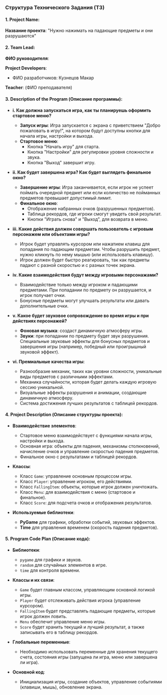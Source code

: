 
### Структура Технического Задания (ТЗ)

#### 1. **Project Name**: 
   **Название проекта**: "Нужно нажимать на падающие предметы и они разрушаются"

#### 2. **Team Lead**:
   **ФИО руководителя**: 

   **Project Developers**:
   - ФИО разработчиков: Кузнецов Макар

   **Teacher**: (ФИО преподавателя)

#### 3. **Description of the Program** (Описание программы):

- **i. Как должна запускаться игра, как ты планируешь оформить стартовое меню?**
   - **Запуск игры**: Игра запускается с экрана с приветствием "Добро пожаловать в игру!", на котором будут доступны кнопки для начала игры, настройки и выхода.
   - **Стартовое меню**: 
     - Кнопка "Начать игру" для старта.
     - Кнопка "Настройки" для регулировки уровня сложности и звука.
     - Кнопка "Выход" завершит игру.

- **ii. Как будет завершена игра? Как будет выглядеть финальное окно?**
   - **Завершение игры**: Игра заканчивается, если игрок не успеет поймать очередной предмет или если количество не пойманных предметов превышает допустимый лимит.
   - **Финальное окно**:
     - Отображение набранных очков (разрушенных предметов).
     - Таблица рекордов, где игроки смогут увидеть свой результат.
     - Кнопки "Играть снова" и "Выход", для возврата в меню.

- **iii. Какие действия должен совершать пользователь с игровым персонажем или объектами игры?**
   - Игрок будет управлять курсором или нажатием клавиш для попадания по падающим предметам. Чтобы разрушить предмет, нужно кликнуть по нему мышью (или использовать клавишу).
   - Игрок должен будет быстро реагировать, так как предметы падают с разной скоростью и с разных точек экрана.

- **iv. Какие взаимодействия будут между игровыми персонажами?**
   - Взаимодействие только между игроком и падающими предметами. При попадании по предмету он разрушается, и игрок получает очки.
   - Бонусные предметы могут улучшать результаты или давать дополнительные очки.

- **v. Какое будет звуковое сопровождение во время игры и при действиях персонажей?**
   - **Фоновая музыка**: создаст динамичную атмосферу игры.
   - **Звуки**: при попадании по предмету будет звук разрушения. Специальные звуковые эффекты для бонусных предметов и завершения игры (например, победный или проигрышный звуковой эффект).

- **vi. Премиальные качества игры**:
   - Разнообразие механик, таких как уровни сложности, уникальные виды предметов с различными эффектами.
   - Механика случайности, которая будет делать каждую игровую сессию уникальной.
   - Визуальные эффекты разрушения и анимации, создающие динамичную атмосферу.
   - Система достижения лучших результатов с таблицей рекордов.

#### 4. **Project Description** (Описание структуры проекта):

- **Взаимодействие элементов**: 
   - Стартовое меню взаимодействует с функциями начала игры, настройки и выхода.
   - Основная игра: объекты для падения, механизмы столкновений, начисление очков и управление скоростью падения предметов.
   - Финальное окно с результатами и таблицей рекордов.

- **Классы**: 
   - Класс `Game`: управление основным процессом игры.
   - Класс `Player`: управление игроком, его действиями.
   - Класс `FallingItem`: объекты, которые игрок должен уничтожать.
   - Класс `Menu`: для взаимодействия с меню (стартовое и финальное).
   - Класс `Score`: для подсчета очков и отображения результатов.

- **Используемые библиотеки**:
   - **PyGame** для графики, обработки событий, звуковых эффектов.
   - **Time** для управления временем (скорость падения предметов).

#### 5. **Program Code Plan** (Описание кода):

- **Библиотеки**: 
   - `pygame` для графики и звуков.
   - `random` для случайных элементов в игре.
   - `time` для контроля времени.

- **Классы и их связи**:
   - `Game` будет главным классом, управляющим основной логикой игры.
   - `Player` будет отслеживать действия игрока (управление курсором).
   - `FallingItem` будет представлять падающие предметы, которые игрок должен ловить.
   - `Menu` обеспечит управление меню игры.
   - `Score` будет хранить текущий и лучший результат, а также записывать его в таблицу рекордов.

- **Глобальные переменные**:
   - Необходимо использовать переменные для хранения текущего счета, состояния игры (запущена ли игра, меню или завершена ли игра).

- **Основной код**:
   - Инициализация игры, создание объектов, управление событиями (клавиши, мышь), обновление экрана.
